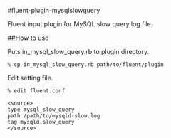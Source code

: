 #fluent-plugin-mysqlslowquery

Fluent input plugin for  MySQL slow query log file.

##How to use

Puts in_mysql_slow_query.rb to plugin directory.

```shell
% cp in_mysql_slow_query.rb path/to/fluent/plugin
```

Edit setting file.

```shell
% edit fluent.conf

<source>
type mysql_slow_query
path /path/to/mysqld-slow.log
tag mysqld.slow_query
</source>
```
